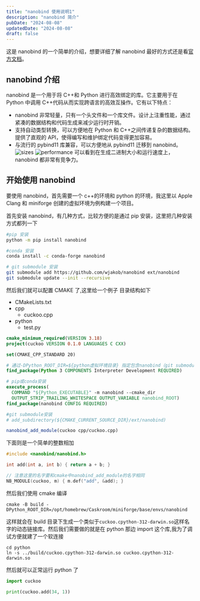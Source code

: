 ```yaml
---
title: "nanobind 使用说明1"
description: "nanobind 简介"
pubDate: "2024-08-08"
updatedDate: "2024-08-08"
draft: false
---
```


这是 nanobind 的一个简单的介绍，想要详细了解 nanobind 最好的方式还是看[官方文档](https://nanobind.readthedocs.io/en/latest/index.html)。

## nanobind 介绍

nanobind 是一个用于将 C++和 Python 进行高效绑定的库。它主要用于在 Python 中调用 C++代码从而实现跨语言的高效互操作。它有以下特点：

- nanobind 非常轻量，只有一个头文件和一个库文件。设计上注重性能，通过紧凑的数据结构和代码生成来减少运行时开销。
- 支持自动类型转换，可以方便地在 Python 和 C++之间传递复杂的数据结构。提供了直观的 API，使得编写和维护绑定代码变得更加容易。
- 与流行的 pybind11 库兼容，可以方便地从 pybind11 迁移到 nanobind。
  ![sizes](https://nanobind.readthedocs.io/en/latest/_images/sizes.svg)
  ![performance](https://nanobind.readthedocs.io/en/latest/_images/perf.svg)
  可以看到在生成二进制大小和运行速度上，nanobind 都非常有竞争力。

## 开始使用 nanobind

要使用 nanobind，首先需要一个 c++的环境和 python 的环境，我这里以 Apple Clang 和 miniforge 创建的虚拟环境为例构建一个项目。

首先安装 nanobind，有几种方式，比较方便的是通过 pip 安装，这里把几种安装方式都列一下

```sh
#pip 安装
python -m pip install nanobind

#conda 安装
conda install -c conda-forge nanobind

# git submodule 安装
git submodule add https://github.com/wjakob/nanobind ext/nanobind
git submodule update --init --recursive
```

然后我们就可以配置 CMAKE 了,这里给一个例子
目录结构如下

- CMakeLists.txt
- cpp
  - cuckoo.cpp
- python
  - test.py

```cmake title="CMakeLists.txt"
cmake_minimum_required(VERSION 3.18)
project(cuckoo VERSION 0.1.0 LANGUAGES C CXX)

set(CMAKE_CPP_STANDARD 20)

# 通过-DPython_ROOT_DIR=${python虚拟环境目录} 指定包含nanobind（git submodule安装不需要）的Python环境，这里的编译环境和编译出来的库的使用环境可以不是同一个，但是需要版本相同。
find_package(Python 3 COMPONENTS Interpreter Development REQUIRED)

# pip或conda安装
execute_process(
  COMMAND "${Python_EXECUTABLE}" -m nanobind --cmake_dir
  OUTPUT_STRIP_TRAILING_WHITESPACE OUTPUT_VARIABLE nanobind_ROOT)
find_package(nanobind CONFIG REQUIRED)

#git submodule安装
# add_subdirectory(${CMAKE_CURRENT_SOURCE_DIR}/ext/nanobind)

nanobind_add_module(cuckoo cpp/cuckoo.cpp)
```

下面则是一个简单的整数相加

```cpp title="cpp/CMakeLists.txt"
#include <nanobind/nanobind.h>

int add(int a, int b) { return a + b; }

// 注意这里的名字要和cmake中nanobind_add_module的名字相同
NB_MODULE(cuckoo, m) { m.def("add", &add); }
```

然后我们使用 cmake 编译

```shell
cmake -B build -DPython_ROOT_DIR=/opt/homebrew/Caskroom/miniforge/base/envs/nanobind
```

这样就会在 build 目录下生成一个类似于`cuckoo.cpython-312-darwin.so`这样名字的动态链接库。然后我们需要做的就是在 python 那边 import 这个库,我为了调试方便就建了一个软连接

```shell
cd python
ln -s ../build/cuckoo.cpython-312-darwin.so cuckoo.cpython-312-darwin.so
```

然后就可以正常运行 python 了

```python title="python/test.py"
import cuckoo

print(cuckoo.add(34, 1))
```
